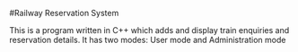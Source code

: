 #Railway Reservation System

This is a program written in C++ which adds and display train enquiries and reservation details.
It has two modes: User mode and Administration mode
